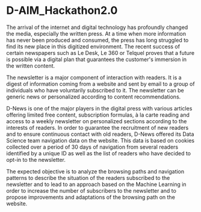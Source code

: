 # D-AIM_Hackathon2.0

The arrival of the internet and digital technology has profoundly changed the media, especially the written press. At a time when more information has never been produced and consumed, the press has long struggled to find its new place in this digitized environment. The recent success of certain newspapers such as Le Desk, Le 360 or Telquel proves that a future is possible via a digital plan that guarantees the customer's immersion in the written content.

The newsletter is a major component of interaction with readers. It is a digest of information coming from a website and sent by email to a group of individuals who have voluntarily subscribed to it. The newsletter can be generic news or personalized according to content recommendations.

D-News is one of the major players in the digital press with various articles offering limited free content, subscription formulas, à la carte reading and access to a weekly newsletter on personalized sections according to the interests of readers.
In order to guarantee the recruitment of new readers and to ensure continuous contact with old readers, D-News offered its Data Science team navigation data on the website. This data is based on cookies collected over a period of 30 days of navigation from several readers identified by a unique ID as well as the list of readers who have decided to opt-in to the newsletter.

The expected objective is to analyze the browsing paths and navigation patterns to describe the situation of the readers subscribed to the newsletter and to lead to an approach based on the Machine Learning in order to increase the number of subscribers to the newsletter and to propose improvements and adaptations of the browsing path on the website.

